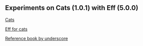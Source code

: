 ## Experiments on Cats (1.0.1) with Eff (5.0.0)



[Cats](https://typelevel.org/cats/)


[Eff for cats](http://atnos-org.github.io/eff/index.html)


[Reference book by underscore](https://underscore.io/books/scala-with-cats/)

